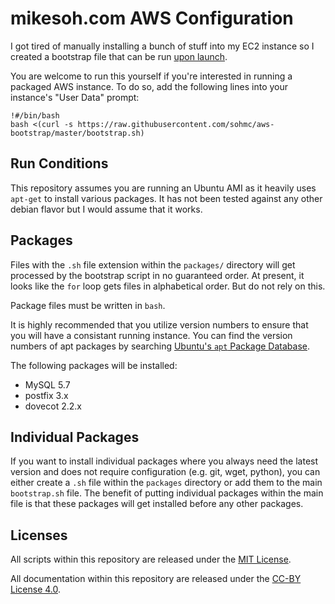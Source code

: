 # mikesoh.com AWS Configuration

I got tired of manually installing a bunch of stuff into my EC2 instance
so I created a bootstrap file that can be run [upon
launch](http://docs.aws.amazon.com/AWSEC2/latest/UserGuide/user-data.html).

You are welcome to run this yourself if you're interested in running a
packaged AWS instance.  To do so, add the following lines into your
instance's "User Data" prompt:

```
!#/bin/bash
bash <(curl -s https://raw.githubusercontent.com/sohmc/aws-bootstrap/master/bootstrap.sh)
```


## Run Conditions

This repository assumes you are running an Ubuntu AMI as it heavily uses
`apt-get` to install various packages.  It has not been tested against
any other debian flavor but I would assume that it works.


## Packages

Files with the `.sh` file extension within the `packages/` directory will 
get processed by the bootstrap script in no guaranteed order.  At present,
it looks like the `for` loop gets files in alphabetical order.  But do
not rely on this.

Package files must be written in `bash`.

It is highly recommended that you utilize version numbers to ensure that
you will have a consistant running instance.  You can find the version
numbers of apt packages by searching [Ubuntu's `apt` Package
Database](https://packages.ubuntu.com).

The following packages will be installed:

* MySQL 5.7
* postfix 3.x
* dovecot 2.2.x


## Individual Packages

If you want to install individual packages where you always need the
latest version and does not require configuration (e.g. git, wget,
python), you can either create a `.sh` file within the `packages` 
directory or add them to the main `bootstrap.sh` file.  The benefit 
of putting individual packages within the main file is that these 
packages will get installed before any other packages.


## Licenses

All scripts within this repository are released under the [MIT
License](./LICENSE.txt).

All documentation within this repository are released under the [CC-BY
License 4.0](https://creativecommons.org/licenses/by/4.0/).
